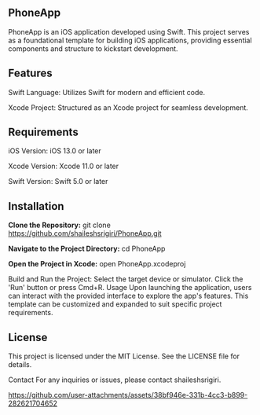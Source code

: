## PhoneApp
PhoneApp is an iOS application developed using Swift. This project serves as a foundational template for building iOS applications, providing essential components and structure to kickstart development.

## Features
Swift Language: Utilizes Swift for modern and efficient code.

Xcode Project: Structured as an Xcode project for seamless development.

## Requirements
iOS Version: iOS 13.0 or later

Xcode Version: Xcode 11.0 or later

Swift Version: Swift 5.0 or later

## Installation
**Clone the Repository:**
git clone https://github.com/shaileshsrigiri/PhoneApp.git

**Navigate to the Project Directory:**
cd PhoneApp

**Open the Project in Xcode:**
open PhoneApp.xcodeproj

Build and Run the Project:
Select the target device or simulator.
Click the 'Run' button or press Cmd+R.
Usage
Upon launching the application, users can interact with the provided interface to explore the app's features. This template can be customized and expanded to suit specific project requirements.


## License
This project is licensed under the MIT License. See the LICENSE file for details.

Contact
For any inquiries or issues, please contact shaileshsrigiri.



https://github.com/user-attachments/assets/38bf946e-331b-4cc3-b899-282621704652

